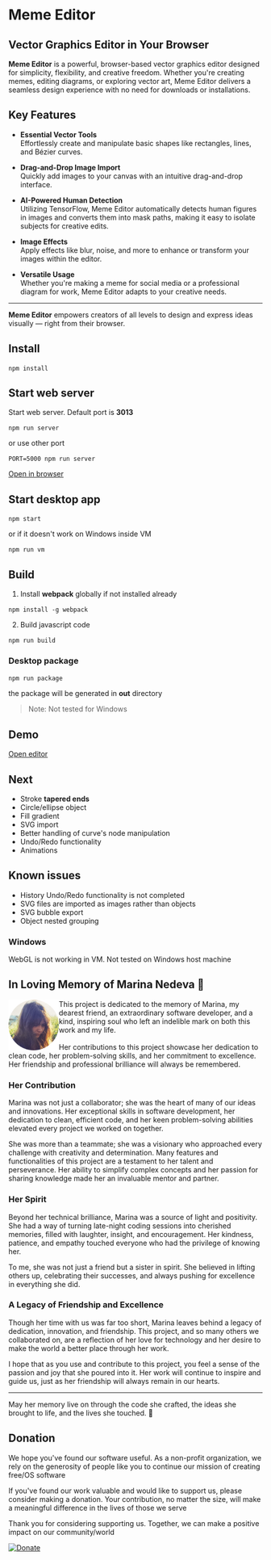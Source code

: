 
# **Meme Editor**

## Vector Graphics Editor in Your Browser

**Meme Editor** is a powerful, browser-based vector graphics editor designed for simplicity, flexibility, and creative freedom. Whether you're creating memes, editing diagrams, or exploring vector art, Meme Editor delivers a seamless design experience with no need for downloads or installations.

## **Key Features**

- **Essential Vector Tools**  
  Effortlessly create and manipulate basic shapes like rectangles, lines, and Bézier curves.

- **Drag-and-Drop Image Import**  
  Quickly add images to your canvas with an intuitive drag-and-drop interface.

- **AI-Powered Human Detection**  
  Utilizing TensorFlow, Meme Editor automatically detects human figures in images and converts them into mask paths, making it easy to isolate subjects for creative edits.

- **Image Effects**  
  Apply effects like blur, noise, and more to enhance or transform your images within the editor.

- **Versatile Usage**  
  Whether you're making a meme for social media or a professional diagram for work, Meme Editor adapts to your creative needs.

---

**Meme Editor** empowers creators of all levels to design and express ideas visually — right from their browser.


## Install

```
npm install
```


## Start web server

Start web server. Default port is **3013**

```
npm run server
```

or use other port

```
PORT=5000 npm run server
```

[Open in browser](http://127.0.0.1:3013)


## Start desktop app

```
npm start
```

or if it doesn't work on Windows inside VM

```
npm run vm
```


## Build

1. Install **webpack** globally if not installed already

```
npm install -g webpack
```

2. Build javascript code

```
npm run build
```

### Desktop package

```
npm run package
```

the package will be generated in **out** directory

> Note: Not tested for Windows


## Demo

[Open editor](https://www.sipme.io/memed)


## Next

* Stroke **tapered ends**
* Circle/ellipse object
* Fill gradient
* SVG import
* Better handling of curve's node manipulation
* Undo/Redo functionality 
* Animations


## Known issues

* History Undo/Redo functionality is not completed
* SVG files are imported as images rather than objects
* SVG bubble export
* Object nested grouping


### Windows

WebGL is not working in VM. Not tested on Windows host machine


## In Loving Memory of Marina Nedeva 💖

<img align="left" width="100" height="100" src="public/ui/png/marina.png">

This project is dedicated to the memory of Marina, my dearest friend, an extraordinary software developer, and a kind, inspiring soul who left an indelible mark on both this work and my life. <br><br> Her contributions to this project showcase her dedication to clean code, her problem-solving skills, and her commitment to excellence. Her friendship and professional brilliance will always be remembered.


### Her Contribution

Marina was not just a collaborator; she was the heart of many of our ideas and innovations. Her exceptional skills in software development, her dedication to clean, efficient code, and her keen problem-solving abilities elevated every project we worked on together. 

She was more than a teammate; she was a visionary who approached every challenge with creativity and determination. Many features and functionalities of this project are a testament to her talent and perseverance. Her ability to simplify complex concepts and her passion for sharing knowledge made her an invaluable mentor and partner.

### Her Spirit

Beyond her technical brilliance, Marina was a source of light and positivity. She had a way of turning late-night coding sessions into cherished memories, filled with laughter, insight, and encouragement. Her kindness, patience, and empathy touched everyone who had the privilege of knowing her.

To me, she was not just a friend but a sister in spirit. She believed in lifting others up, celebrating their successes, and always pushing for excellence in everything she did.

### A Legacy of Friendship and Excellence

Though her time with us was far too short, Marina leaves behind a legacy of dedication, innovation, and friendship. This project, and so many others we collaborated on, are a reflection of her love for technology and her desire to make the world a better place through her work.

I hope that as you use and contribute to this project, you feel a sense of the passion and joy that she poured into it. Her work will continue to inspire and guide us, just as her friendship will always remain in our hearts.

---

May her memory live on through the code she crafted, the ideas she brought to life, and the lives she touched. 💖

## Donation

We hope you've found our software useful. As a non-profit organization, we rely on the generosity of people like you to continue our mission of creating free/OS software

If you've found our work valuable and would like to support us, please consider making a donation. Your contribution, no matter the size, will make a meaningful difference in the lives of those we serve

Thank you for considering supporting us. Together, we can make a positive impact on our community/world

[![Donate](https://img.shields.io/badge/Donate-PayPal-green.svg)](https://www.paypal.com/cgi-bin/webscr?cmd=_s-xclick&hosted_button_id=XUSKMVK55P35G)

